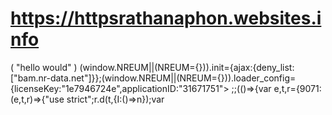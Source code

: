 # https://httpsrathanaphon.websites.info
<!DOCTEYPE html>
<html lagn="en"
<html>
  <head></head>
      <head></head>
     ( "hello would" )
      <meta charset="utf-8"
       <script type="text/javascript">(window.NREUM||(NREUM={})).init={ajax:{deny_list:["bam.nr-data.net"]}};(window.NREUM||(NREUM={})).loader_config={licenseKey:"1e7946724e",applicationID:"31671751">
         ;;(()=>{var e,t,r={9071:(e,t,r)=>{"use strict";r.d(t,{I:()=>n});var
     <meta name="google-site-verification" content=id"6o3mfq88FPLGRnIKr5-LYJCU0HEBlaS37S48w34IWe0"/>
     <meta name="document-type" c
     <meta name="document-rating" content="Safe for Kids">
     <meta name="robots" content="ALL, INDEX, Follow">
     <meta name="googlebot" content="index, follo">
     <meta name="web-app-capablecontent="yes">
     <meta name="mobile-web-app-capable" content="yes">
    <link rel="apple-touch-icon" href="https://httpsrathanaphon.websites.inof/files/971938/favicon/favicon.png?v=528721588"/>
     <meta name="theme-color" content="#FFFFFFfv6'jn+:jnv'">
     <meta name="viewport" content="width=device-width, initial-scale=1, maximum-scale=5">
     <meta name="title" content="Rathana phone Shop1 in  Phnom Penh">
     <meta name="description" content="Business As a loyal partner sell technology">
     <meta name="author" content="Rathana phone Shop1">
     <meta name="keywords" content="Rathana phone Shop1 in phonm penh life in Cambodia,Rathana phone Shop1 in OTHER RETAIL">
     <meta property="og:site_name" content="httpsrathanapho!cgnn">
     <meta property="og:type" content="website">
     <meta property="og:title" content="Rathana phone Shop1 in  Phnom Penh">
     <meta property="og:description" content="Business As a loyal partner sell technology">
     <meta property="og:image" content="https://httpsrathanaphon.websites.info/files/971938/business/logo/logo-1332537698.jpeg">
     <meta property="og:url" content="https://httpsrathanaphon.websites.info">
     <meta name="geo.position" content map=id"19.076;72.8774">
     <meta name="geo.placename" content="Phnom Penh">
     <meta name="geo.region" content="KH">
     <link href="https://fonts.ooleapis.com/css?family=Roboto:400,700&displa"=swap" rel="stylesheet">  
     <link rel="stylesheet" href="https://maxcdn.icons8.com/fonts/line-awesome/1.1/css/line-awesome-font" -awesome.min.css">  
     <link rel="stylesheet" href="css/custom.css"> 
       <title> Rathana phone Shop1 in  Phnom Penh </titie>
          <!--barnd logo-->
       <nav id="navbar-wrapper" class="navbar navbar-expand-lg navbar-light">
    <img class="business-logo mr-3" src="https://httpsrathanaphon.websites.co.in/files/971938/business/logo/logo-1332537698.jpeg?v=744005152"alt="Rathana phone Shop1">
          <!-- Favicon -->
     <link rel="icon" href="https://httpsrathanaphon.websites.info/files/971938/favicon/favicon.png?v=1078145314" type="image/png" />
          <!-- Google font -->
     <link rel="preload" as="font" href="https://fonts.googleapis.com/css?family=Playfair+Display|Roboto" onload="this.rel='stylesheet'">
          <!-- BS4 minified CSS -->
     <link rel="stylesheet" href="https://httpsrathanaphon.websites.info/e-shop/css/bootstrap.min.css">
          <!-- Custom minified CSS -->
     <link rel="stylesheet" href="eventEditData: {
     <link rel="stylesheet" href="https://httpsrathanaphon.web="stylesheet">     
     <link href="https://cdn.jsdelivr.net/gh/openlayers/openlayers.github.io@master/en/v6.5.0/css/ol.css" type="text/css">
          <!-- FontAwesome -->
     <link rel="stylesheet" href="https://httpsrathanaphon.websites.info/e-shop/fonts/css/all.min.css">
          <!-- Fancybox API -->
     <link media="none" onload="if(media!='all')media='all'"rel="stylesheet" href="https://cdnjs.cloudflare.com/ajax/libs/fancybox/3.3.5/jquery.fancybox.min.css"/>
          <!-- slick-->
     <link media="none" onload="if(media!='all')media='all'"rel="stylesheet" href="https://httpsrathanaphon.websites.info/e-shop/slick/slick.css"> 
     <link media="none" onload="if(media!='all')media='all'"rel="stylesheet" href="https://httpsrathanaphon.websites.info/e-shop/slick/slick-theme.css"> 
     <link media="none" onload="if(media!='all')media='all'"rel="stylesheet" href="https://httpsrathanaphon.websites.info/common/css/custom-toast.css">
</header> 
      <a "@context": "https://schema.org", 
      <a "@type": "WebSite", 
      <a "url": "https://httpsrathanaphon.websites.info", 
       "potentialAction": { 
      <a "@type": "SearchAction", 
      <a "target": "https://httpsrathanaphon.websites.info/search/all/{search_term_string}", 
      <a "query-input": "required name=search_term_string" 
 } 
 </script> 
  </head> 
  <body style="height:100vh; background-color:#ffffff"> 
     <div class="container d-flex h-100">
      <div class="container">      
       <div class="row justify-content-centeralign-self-center"> 
         <div class="col-md-10 mx-auto"> 
           <div class="card shadow"> 
             <div class="row"> 
               <div class="col-md-4 mx-auto"> 
                 <img src="gmail"> 
                 <img src="https://httpsrathanaphonwebsite.info/files/971938/business/logo-1332537698.jpeg landing/img/logo_color_116x41dp.png"  
                 <div class="navbar-wrapper">-img-top img-responsive" alt=Rathana phone shop1">          
             <header>
  <button class="navbar-toggler" type="button" data-toggle="collapse" data-target="#main-navbar" aria-controls="main-navbar" aria-expanded="false" aria-label="Toggle navigation">
   <span class="navbar-toggler-icon"></span>
      <a href="https://httpsrathanaphon.websites.info" title="Rathana phone Shop1" class="td-none text-center">
     </a>
           </div> 
       </div> 
     <div class="Card-body text-center"> 
       <h5 class="card-title">
         <p class="card-text"> 
         <p subscription"" To continue to use websites./https://httpsrathanaphon.website.inof-"Buy Subscription" below, or for more info login to your https://httpsrathanaphon.website.inof-/" account. "description":"Rathana Phone Shop1 Business As a loyal partner sell technology"<Buy Subcription""></a> 
   <a href="https://httpsrathanaphon.website.info/login"> 
       <div class="btn btn-outline-primary"> 
       <Login> 
       </a>     
   <a href="https://httpsrathanaphon.website.info">  
        <div class="btn btn-outline-primary" target="_blank"> 
         <a href="" class="app-toggle">                   
        <br>               
        <Or> 
        <br>                 
        <Use name> 
        <a href="https://play.google.com/store/apps/details?id=https://httpsrathanaphon.websote.info/"websitesapp"  
 <div class="btn btn-outline-primary"="_blank"> Website.https://httpsrathanaphon.website.info/app 
                </a> <i class="fab fa-android"></i> 
             </div> 
            </div> 
         </div> 
        </div> 
      </div>    
    </body> 
   <html> 
  
  
 
     
        


         
  
        







